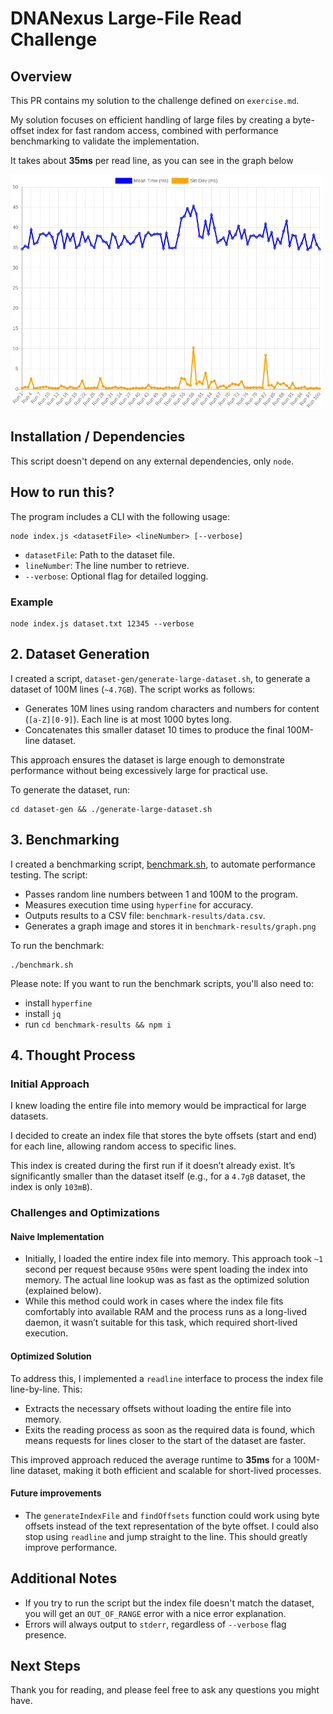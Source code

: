 # DNANexus Large-File Read Challenge

## Overview

This PR contains my solution to the challenge defined on `exercise.md`.

My solution focuses on efficient handling of large files by creating a byte-offset index for fast random access, combined with performance benchmarking to validate the implementation.

It takes about **35ms** per read line, as you can see in the graph below

<img src="./benchmark-results/graph.png" alt="Benchmark Chart: Execution Time vs Line Numbers" width="500" />

## Installation / Dependencies

This script doesn't depend on any external dependencies, only `node`. 

## How to run this?

The program includes a CLI with the following usage:

```shell
node index.js <datasetFile> <lineNumber> [--verbose]
```

- `datasetFile`: Path to the dataset file.
- `lineNumber`: The line number to retrieve.
- `--verbose`: Optional flag for detailed logging.

### Example

```shell
node index.js dataset.txt 12345 --verbose
```

## 2. Dataset Generation

I created a script, `dataset-gen/generate-large-dataset.sh`, to generate a dataset of 100M lines (`~4.7GB`). The script works as follows:

- Generates 10M lines using random characters and numbers for content (`[a-Z][0-9]`). Each line is at most 1000 bytes long.
- Concatenates this smaller dataset 10 times to produce the final 100M-line dataset.

This approach ensures the dataset is large enough to demonstrate performance without being excessively large for practical use.

To generate the dataset, run:

```shell
cd dataset-gen && ./generate-large-dataset.sh
```

## 3. Benchmarking

I created a benchmarking script, [benchmark.sh](./benchmark.sh), to automate performance testing. The script:

- Passes random line numbers between 1 and 100M to the program.
- Measures execution time using `hyperfine` for accuracy.
- Outputs results to a CSV file: `benchmark-results/data.csv`.
- Generates a graph image and stores it in `benchmark-results/graph.png`

To run the benchmark:

```shell
./benchmark.sh
```

Please note: If you want to run the benchmark scripts, you'll also need to:

- install `hyperfine`
- install `jq`
- run `cd benchmark-results && npm i`

## 4. Thought Process

### Initial Approach

I knew loading the entire file into memory would be impractical for large datasets.

I decided to create an index file that stores the byte offsets (start and end) for each line, allowing random access to specific lines.

This index is created during the first run if it doesn’t already exist.
It’s significantly smaller than the dataset itself (e.g., for a `4.7gB` dataset, the index is only `103mB`).

### Challenges and Optimizations

#### Naive Implementation

- Initially, I loaded the entire index file into memory. This approach took `~1` second per request because `950ms` were spent loading the index into memory. The actual line lookup was as fast as the optimized solution (explained below).
- While this method could work in cases where the index file fits comfortably into available RAM and the process runs as a long-lived daemon, it wasn’t suitable for this task, which required short-lived execution.

#### Optimized Solution

To address this, I implemented a `readline` interface to process the index file line-by-line. This:

- Extracts the necessary offsets without loading the entire file into memory.
- Exits the reading process as soon as the required data is found, which means requests for lines closer to the start of the dataset are faster.

This improved approach reduced the average runtime to **35ms** for a 100M-line dataset, making it both efficient and scalable for short-lived processes.

#### Future improvements

- The `generateIndexFile` and `findOffsets` function could work using byte offsets instead of the text representation of the byte offset. I could also stop using `readline` and jump straight to the line. This should greatly improve performance.

## Additional Notes

- If you try to run the script but the index file doesn't match the dataset, you will get an `OUT_OF_RANGE` error with a nice error explanation.
- Errors will always output to `stderr`, regardless of `--verbose` flag presence.

## Next Steps

Thank you for reading, and please feel free to ask any questions you might have.

